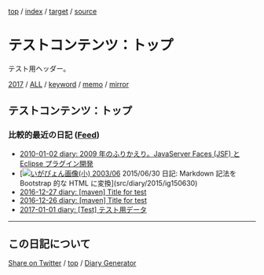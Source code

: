 [top](index.html) / [index](index.html) / [target](https://igapyon.github.io/diary/index.html) / [source](https://github.com/igapyon/diary/blob/gh-pages/index.html.src.md) 

テストコンテンツ：トップ
=====================================================================================================
テスト用ヘッダー。

[2017](2017/index.html)
/ [ALL](idxall.html)
 / [keyword](https://igapyon.github.io/diary/keyword/index.html) / [memo](https://igapyon.github.io/diary/memo/index.html) / [mirror](http://www.igapyon.jp/igapyon/diary/)

## テストコンテンツ：トップ

### 比較的最近の日記 ([Feed](https://igapyon.github.io/diary/atomRecent.xml))

* [2010-01-02 diary: 2009 年のふりかえり。JavaServer Faces (JSF) と Eclipse プラグイン開発](v2html/ig100102.html)
* [[![いがぴょん画像(小) 2003/06](http://www.igapyon.jp/igapyon/image/iga200306s.jpg)](http://www.igapyon.jp) 2015/06/30 日記: Markdown 記法を Bootstrap 的な HTML に変換](src/diary/2015/ig150630)
* [2016-12-27 diary: [maven] Title for test](hatena/ig161227.html)
* [2016-12-26 diary: [maven] Title for test](hatena/ig161226.html)
* [2017-01-01 diary: [Test] テスト用データ](2017/ig170101.html)


----------------------------------------------------------------------------------------------------

## この日記について

[Share on Twitter](https://twitter.com/intent/tweet?hashtags=igapyon%2Cdiary%2C%E3%81%84%E3%81%8C%E3%81%B4%E3%82%87%E3%82%93&text=%E3%83%86%E3%82%B9%E3%83%88%E3%82%B3%E3%83%B3%E3%83%86%E3%83%B3%E3%83%84%EF%BC%9A%E3%83%88%E3%83%83%E3%83%97&url=https%3A%2F%2Figapyon.github.io%2Fdiary%2Findex.html) / [top](index.html) / [Diary Generator](https://github.com/igapyon/igapyonv3)
